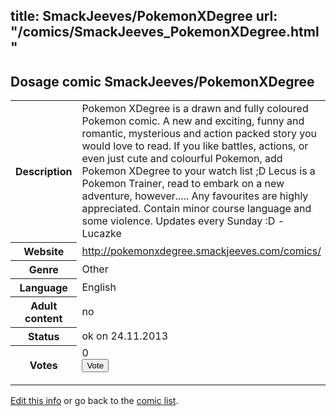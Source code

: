 title: SmackJeeves/PokemonXDegree
url: "/comics/SmackJeeves_PokemonXDegree.html"
---
Dosage comic SmackJeeves/PokemonXDegree
-----------------------------------------

<p id="msg"></p>
<script type="text/javascript">
if (window.location.search === '?edit_info_mail=sent_ok') {
  var elem = document.getElementById("msg");
  elem.innerHTML = 'Edited information sucessfully sent for review, which is usually done daily. Thanks!';
  elem.className = 'ok';
}
</script>
<table class="comicinfo">
<tr>
<th>Description</th><td>Pokemon XDegree is a drawn and fully coloured Pokemon comic. A new and exciting, funny and romantic, mysterious and action packed story you would love to read. If you like battles, actions, or even just cute and colourful Pokemon, add Pokemon XDegree to your watch list ;D Lecus is a Pokemon Trainer, read to embark on a new adventure, however..... Any favourites are highly appreciated. Contain minor course language and some violence. Updates every Sunday :D -Lucazke</td>
</tr>
<tr>
<th>Website</th><td><a href="http://pokemonxdegree.smackjeeves.com/comics/">http://pokemonxdegree.smackjeeves.com/comics/</a></td>
</tr>
<tr>
<th>Genre</th><td>Other</td>
</tr>
<tr>
<th>Language</th><td>English</td>
</tr>
<tr>
<th>Adult content</th><td>no</td>
</tr>
<tr>
<th>Status</th><td>ok on 24.11.2013</td>
</tr>
<tr>
<th>Votes</th><td>0
<form action="http://gaecounter.appspot.com/count/" method="POST">
<input name="name" type="hidden" value="SmackJeeves_PokemonXDegree"/>
<input name="uid" type="hidden" id="voteuid" value=""/>
<input type="submit" value="Vote"/>
</form>
</td>
</tr>
</table>
<script type="text/javascript">
var ua = navigator.userAgent;
document.getElementById("voteuid").value = ua.replace(/[^a-zA-Z0-9\._:]/g , "_");;
</script>

[Edit this info](SmackJeeves_PokemonXDegree_edit.html) or go back to the [comic list](../comic-index.html).
